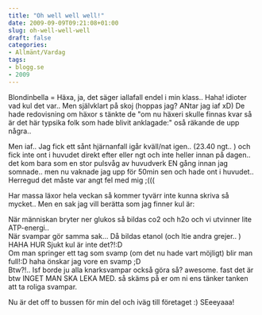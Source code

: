 ```yaml
---
title: "Oh well well well!"
date: 2009-09-09T09:21:08+01:00
slug: oh-well-well-well
draft: false
categories:
- Allmänt/Vardag
tags:
- blogg.se
- 2009
---
```

Blondinbella = Häxa, ja, det säger iallafall endel i min klass.. Haha! idioter vad kul det var.. Men självklart på skoj (hoppas jag? ANtar jag iaf xD) De hade redovisning om häxor s tänkte de "om nu häxeri skulle finnas kvar så är det här typsika folk som hade blivit anklagade:" oså räkande de upp några..  
  
Men iaf.. Jag fick ett sånt hjärnanfall igår kväll/nat igen.. (23.40 ngt.. ) och fick inte ont i huvudet direkt efter eller ngt och inte heller innan på dagen.. det kom bara som en stor pulsvåg av huvudverk EN gång innan jag somnade.. men nu vaknade jag upp för 50min sen och hade ont i huvudet.. Herregud det måste var angt fel med mig ;(((  
  
  
Har massa läxor hela veckan så kommer tyvärr inte kunna skriva så mycket.. Men en sak jag vill berätta som jag finner kul är:  
  
När människan bryter ner glukos så bildas co2 och h2o och vi utvinner lite ATP-energi..  
När svampar gör samma sak... Då bildas etanol (och ltie andra grejer.. ) HAHA HUR Sjukt kul är inte det?!:D  
Om man springer ett tag som svamp (om det nu hade vart möjligt) blir man full!:D haha önskar jag vore en svamp ;D  
Btw?!.. Isf borde ju alla knarksvampar också göra så? awesome. fast det är btw INGET MAN SKA LEKA MED. så skäms på er om ni ens tänker tanken att ta roliga svampar.  
  
Nu är det off to bussen för min del och iväg till företaget :) SEeeyaaa!